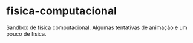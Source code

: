 # fisica-computacional
Sandbox de física computacional. Algumas tentativas de animação e um pouco de física.
